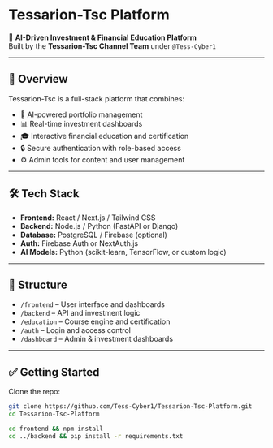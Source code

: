 # Tessarion-Tsc Platform

🚀 **AI-Driven Investment & Financial Education Platform**  
Built by the **Tessarion-Tsc Channel Team** under `@Tess-Cyber1`

---

## 📌 Overview

Tessarion-Tsc is a full-stack platform that combines:
- 🧠 AI-powered portfolio management
- 📊 Real-time investment dashboards
- 🎓 Interactive financial education and certification
- 🔒 Secure authentication with role-based access
- ⚙️ Admin tools for content and user management

---

## 🛠 Tech Stack

- **Frontend:** React / Next.js / Tailwind CSS
- **Backend:** Node.js / Python (FastAPI or Django)
- **Database:** PostgreSQL / Firebase (optional)
- **Auth:** Firebase Auth or NextAuth.js
- **AI Models:** Python (scikit-learn, TensorFlow, or custom logic)

---

## 📁 Structure

- `/frontend` – User interface and dashboards
- `/backend` – API and investment logic
- `/education` – Course engine and certification
- `/auth` – Login and access control
- `/dashboard` – Admin & investment dashboards

---

## ✅ Getting Started

Clone the repo:

```bash
git clone https://github.com/Tess-Cyber1/Tessarion-Tsc-Platform.git
cd Tessarion-Tsc-Platform

cd frontend && npm install
cd ../backend && pip install -r requirements.txt
